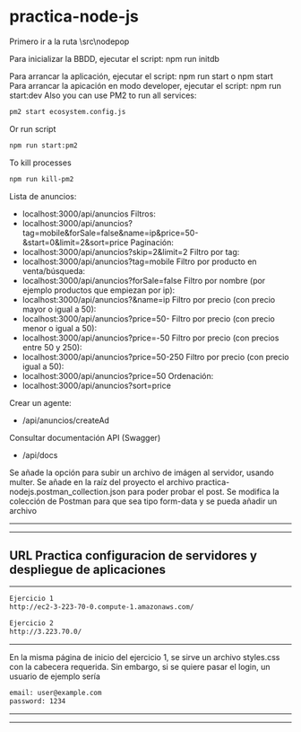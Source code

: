 # practica-node-js

Primero ir a la ruta \src\nodepop

Para inicializar la BBDD, ejecutar el script: npm run initdb

Para arrancar la aplicación, ejecutar el script: npm run start o npm start
Para arrancar la apicación en modo developer, ejecutar el script: npm run start:dev
Also you can use PM2 to run all services:

```sh
pm2 start ecosystem.config.js
```
Or run script 
```sh
npm run start:pm2
```
To kill processes
```sh
npm run kill-pm2
```

Lista de anuncios:
- localhost:3000/api/anuncios
Filtros:
- localhost:3000/api/anuncios?tag=mobile&forSale=false&name=ip&price=50-&start=0&limit=2&sort=price
Paginación:
- localhost:3000/api/anuncios?skip=2&limit=2
Filtro por tag: 
- localhost:3000/api/anuncios?tag=mobile
Filtro por producto en venta/búsqueda: 
- localhost:3000/api/anuncios?forSale=false
Filtro por nombre (por ejemplo productos que empiezan por ip): 
- localhost:3000/api/anuncios?&name=ip
Filtro por precio (con precio mayor o igual a 50):
- localhost:3000/api/anuncios?price=50-
Filtro por precio (con precio menor o igual a 50):
- localhost:3000/api/anuncios?price=-50
Filtro por precio (con precios entre 50 y 250):
- localhost:3000/api/anuncios?price=50-250
Filtro por precio (con precio igual a 50):
- localhost:3000/api/anuncios?price=50
Ordenación:
- localhost:3000/api/anuncios?sort=price


Crear un agente:
- /api/anuncios/createAd



Consultar documentación API (Swagger)
- /api/docs

Se añade la opción para subir un archivo de imágen al servidor, usando multer.
Se añade en la raíz del proyecto el archivo practica-nodejs.postman_collection.json para poder probar el post.
Se modifica la colección de Postman para que sea tipo form-data y se pueda añadir un archivo

---
---
URL Practica configuracion de servidores y despliegue de aplicaciones
---
---
```sh
Ejercicio 1
http://ec2-3-223-70-0.compute-1.amazonaws.com/
```
```sh
Ejercicio 2
http://3.223.70.0/
```
---
En la misma página de inicio del ejercicio 1, se sirve un archivo styles.css con la cabecera requerida.
Sin embargo, si se quiere pasar el login, un usuario de ejemplo sería
```sh
email: user@example.com
password: 1234
````  
---
---